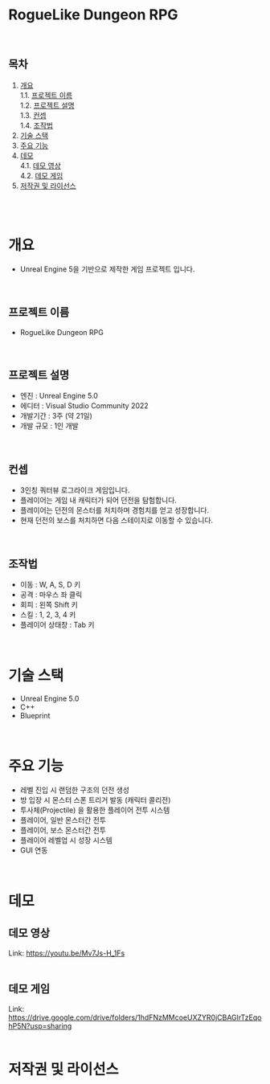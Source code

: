 RogueLike Dungeon RPG
========================
<br/>

## 목차
1. [개요](#개요)<br/>
  1.1. [프로젝트 이름](#프로젝트-이름)<br/>
  1.2. [프로젝트 설명](#프로젝트-설명)<br/>
  1.3. [컨셉](#컨셉)<br/>
  1.4. [조작법](법조작법)<br/>
2. [기술 스택](#기술-스택)<br/>
3. [주요 기능](#주요-기능)<br/>
4. [데모](#데모)<br/>
  4.1. [데모 영상](#데모-영상)<br/>
  4.2. [데모 게임](#데모-게임)<br/>
 5. [저작권 및 라이선스](#저작권-및-라이선스)<br/>
 <br/>
 <br/>
 
# 개요
* Unreal Engine 5을 기반으로 제작한 게임 프로젝트 입니다.
<br/>

## 프로젝트 이름
* RogueLike Dungeon RPG
<br/>

## 프로젝트 설명
* 엔진      : Unreal Engine 5.0
* 에디터    : Visual Studio Community 2022
* 개발기간  : 3주 (약 21일)
* 개발 규모 : 1인 개발
<br/>

## 컨셉
* 3인칭 쿼터뷰 로그라이크 게임입니다.
* 플레이어는 게임 내 캐릭터가 되어 던전을 탐험합니다.
* 플레이어는 던전의 몬스터를 처치하며 경험치를 얻고 성장합니다.
* 현재 던전의 보스를 처치하면 다음 스테이지로 이동할 수 있습니다.
<br/>

## 조작법
* 이동 : W, A, S, D 키
* 공격 : 마우스 좌 클릭
* 회피 : 왼쪽 Shift 키
* 스킬 : 1, 2, 3, 4 키
* 플레이어 상태창 : Tab 키
<br/>

# 기술 스택
* Unreal Engine 5.0
* C++
* Blueprint
<br/>

# 주요 기능
* 레벨 진입 시 랜덤한 구조의 던전 생성
* 방 입장 시 몬스터 스폰 트리거 발동 (캐릭터 콜리전)
* 투사체(Projectile) 을 활용한 플레이어 전투 시스템
* 플레이어, 일반 몬스터간 전투
* 플레이어, 보스 몬스터간 전투
* 플레이어 레벨업 시 성장 시스템
* GUI 연동
<br/>

# 데모
## 데모 영상  
Link: <https://youtu.be/Mv7Js-H_1Fs>
<br/>
<br/>

## 데모 게임  
Link: <https://drive.google.com/drive/folders/1hdFNzMMcoeUXZYR0jCBAGlrTzEqohP5N?usp=sharing>
<br/>
<br/>

# 저작권 및 라이선스
<br/>
<br/>
